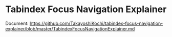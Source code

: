 # Tabindex Focus Navigation Explainer

Document: https://github.com/TakayoshiKochi/tabindex-focus-navigation-explainer/blob/master/TabindexFocusNavigationExplainer.md
